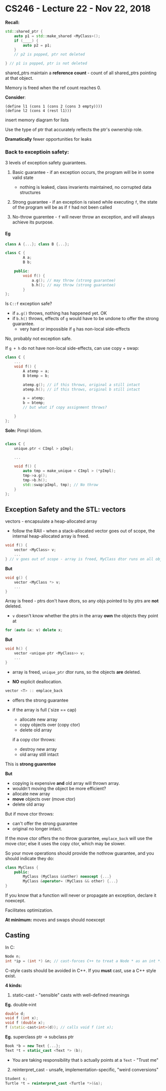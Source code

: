 # CS246 - Lecture 22 - Nov 22, 2018

**Recall:**

```C++
std::shared_ptr {
    auto p1 = std::make_shared <MyClass>();
    if (____) {
        auto p2 = p1;
    }
    // p2 is popped, ptr not deleted

} // p1 is popped, ptr is not deleted
```

shared_ptrs maintain a **reference count** - count of all shared_ptrs pointing at that object.

Memory is freed when the ref count reaches 0.

**Consider**:

```Racket
(define l1 (cons 1 (cons 2 (cons 3 empty))))
(define l2 (cons 4 (rest l1)))
```

insert memory diagram for lists

Use the type of ptr that accurately reflects the ptr's ownership role.

**Dramatically** fewer opportunities for leaks

### Back to exceptioin safety:

3 levels of exception safety guarantees.

1. Basic guarantee - if an exception occurs, the program will be in some valid state 
    - nothing is leaked, class invarients maintained, no corrupted data structures

2. Strong guarantee - if an exception is raised while executing `f`, the state of the program will be as if `f` had not been called

3. No-throw guarentee - `f` will never throw an exception, and will always achieve its purpose.

#### Eg

```C++
class A {...}; class B {...};

class C {
        A a;
        B b;

    public:
        void f() {
            a.g(); // may throw (strong guarantee)
            b.h(); // may throw (strong guarantee)
        }
};
```

Is `C::f` exception safe?

- if `a.g()` throws, nothing has happened yet. OK
- if `b.h()` throws, effects of `g` would have to be undone to offer the strong guarantee.
    - very hard or impossible if `g` has non-local side-effects

No, probably not exception safe.

If `g + h` do not have non-local side-effects, can use copy + swap:

```C++
class C {
    ...
    void f() {
        A atemp = a;
        B btemp = b;

        atemp.g(); // if this throws, original a still intact
        atemp.h(); // if this throws, original b still intact

        a = atemp; 
        b = btemp;
        // but what if copy assignment throws?

    }
};
```
**Soln:** Pimpl Idiom.

```C++

class C {
    unique.ptr < CImpl > pImpl;

    ...

    void f() {
        auto tmp = make_unique < CImpl > (*pImpl);
        tmp->a.g();
        tmp->b.h();
        std::swap(pImpl, tmp); // No throw
    }
};
```
## Exception Safety and the STL: vectors

vectors - encapsulate a heap-allocated array

- follow the RAII - when a stack-allocated vector goes out of scope, the internal heap-allocated array is freed.

```C++
void f() {
    vector <MyClass> v;
    ...
} // v goes out of scope - array is freed, MyClass dtor runs on all objects in the vector
```

**But**

```C++
void g() {
    vector <MyClass *> v;
    ...
}
```

Array is freed - ptrs don't have dtors, so any objs pointed to by ptrs are **not** deleted.

- `v` doesn't know whether the ptrs in the array **own** the objects they point at

```C++
for (auto &x: v) delete x;
```

**But**

```C++
void h() {
    vector <unique-ptr <MyClass>> v;
    ...
}
```

- array is freed, `unique_ptr` dtor runs, so the objects **are** deleted.

- **NO** explicit deallocation.

```C++
vector <T> :: emplace_back 
```

- offers the strong guarantee
- if the array is full (`size == cap)
    - allocate new array
    - copy objects over (copy ctor) 
    - delete old array

    if a copy ctor throws:
    - destroy new array
    - old array still intact

This is **strong guarentee**

**But**
- copying is expensive **and** old array will thrown array.
- wouldn't moving the object be more efficient?
- allocate new array
- **move** objects over (move ctor) 
- delete old array

But if move ctor throws:

- can't offer the strong guarantee
- original no longer intact.

If the move ctor offers the no throw guarantee, `emplace_back` will use the move ctor; else it uses the copy ctor, which may be slower.

So your move operations should provide the nothrow guarantee, and you should indicate they do:

```C++
class MyClass {
    public:
        MyClass (MyClass &&other) noexcept {...}
        MyClass &operator= (MyClass && other) {...}
}
```

If you know that a function will never or propagate an exception, declare it noexcept.

Facilitates optimization.

**At minimum:** moves and swaps should noexcept

## Casting

In C:

```C++
Node n;
int *ip = (int *) &n; // cast-forces C++ to treat a Node * as an int *.
```
C-style casts should be avoided in C++. If you **must** cast, use a C++ style exist.

**4 kinds:**

1. static-cast - "sensible" casts with well-defined meanings

**Eg.** double->int

```C++
double d;
void f (int x);
void f (double x);
f (static-cast<int>(d)); // calls void f (int x);
```
**Eg.** superclass ptr -> subclass ptr

```C++
Book *b = new Text {...};
Text *t = static_cast <Text *> (b);
```

- You are taking responsibility that `b` actually points at a `Text` - "Trust me"

2. reinterpret_cast - unsafe, implementation-specific, "weird conversions"

```C++
Student s;
Turtle *t = reinterpret_cast <Turtle *>(&s);
```






